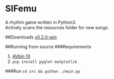 # SIFemu
A rhythm game written in Python3.  
Actively scans the resources folder for new songs.

##Downloads
[v0.2.0-win](https://github.com/v1w/SIFemu/releases/download/v0.2.0/SIFemu-0.2.0-win32.tar.gz)  

##Running from source
###Requirements
1. [AVbin 10](http://avbin.github.io/AVbin/Download.html)  
2. `pip install pyglet matplotlib`

###Run
`cd src && python ./main.py`



